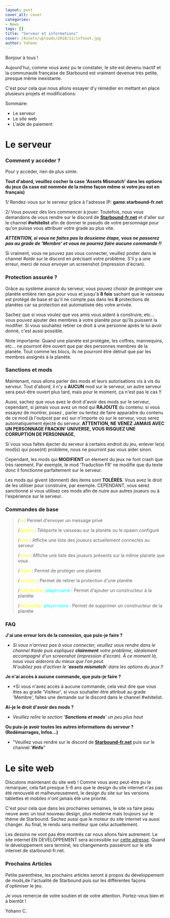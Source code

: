 ```yaml
---
layout: post
cover_alt: cover
categories:
- News
tags: []
title: "Serveur et informations"
cover: /Assets/uploads/2018/11/infoset.jpg
author: Yohann
---
```


Bonjour à tous !

Aujourd'hui, comme vous avez pu le constater, le site est devenu inactif et la communauté française de Starbound
est vraiment devenue très petite, presque même inexistante.

C'est pour cela que nous allons essayer d'y rémédier en mettant en place plusieurs projets et modifications:

Sommaire:
<ul>
    <li>Le serveur</li>
    <li>Le site web</li>
    <li>L'aide de paiement</li>
</ul>

# Le serveur
### Comment y accéder ?

Pour y accéder, rien de plus simle:

**Tout d'abord, veuillez cocher la case 'Assets Mismatch' dans les options du jeux (la case est nommée de la même façon même si votre jeu est en français)**

1/ Rendez-vous sur le serveur grâce à l'adresse IP:  **game.starbound-fr.net**

2/ Vous pouvez dès lors commencer à jouer. Toutefois, nous vous demandons de vous rendre sur le discord de [**Starbound-fr.net**](https://discord.gg/fkfJNBd) et d'aller sur le channel **#whitelist** afin de donner le pseudo de votre personnage pour qu'on puisse vous attribuer votre grade au plus vite.


**<span style="text-decoration:underlined"><em>ATTENTION, si vous ne faites pas la deuxieme étape, vous ne passerez pas au grade de 'Membre' et vous ne pourrez faire aucune commande !!</em></span>**

Si vraiment, vous ne pouvez pas vous connecter, veuillez poster dans le channel *#aide* sur le discord en précisant votre problème. S'il y a une erreur, merci de nous envoyer un screenshot (impression d'écran).

### Protection assurée ?

Grâce au système avancé du serveur, vous pouvez choisir de protéger une planète entière rien que pour vous et jusqu'à **8 fois** sachant que le
vaisseau est protégé de base et qu'il ne compte pas dans les **8** protections de planètes car sa protection est automatisée dès votre arrivée.

Sachez que si vous voulez que vos amis vous aident à construire, etc... vous pouvez ajouter des membres à votre planète pour qu'ils puissent
la modifier. Si vous souhaitez retirer ce droit à une personne après le lui avoir donné, c'est aussi possible.

Note importante: Quand une planète est protégée, les coffres, mannequins, etc... ne pourront être ouvert que par des personnes membres de la planète.
Tout comme les blocs, ils ne pourront être détruit que par les membres assignés à la planète.



### Sanctions et mods

Maintenant, nous allons parler des mods et leurs autorisations vis à vis du serveur. Tout d'abord, il n'y a **AUCUN** mod sur le serveur, un autre serveur sera
peut-être ouvert plus tard, mais pour le moment, ça n'est pas le cas !!

Aussi, sachez que vous avez le droit d'avoir des mods sur le serveur, cependant, si jamais vous avez
un mod qui **RAJOUTE** du contenu: si vous essayez de montrer, posez , parler ou tentez de faire apparaitre du contenu de ce mod (à l'outpost par ex) sur n'importe où sur le serveur, vous serez automatiquement éjecté du serveur. **ATTENTION, NE VENEZ JAMAIS AVEC UN PERSONNAGE FRACKIN' UNIVERSE, VOUS RISQUEZ UNE CORRUPTION DE PERSONNAGE**,

Si vous vous faîtes éjecter du serveur à certains endroit du jeu, enlever le(s) mod(s) qui pose(nt) problème, nous ne pourront pas vous aider sinon.

Cependant, les mods qui **MODIFIENT** un élement du jeux ne font crash que très rarement. Par exemple, le mod 'Traduction FR' ne modifie que du texte donc il fonctionne parfaitement sur le serveur.

Les mods qui givent (donnent) des items sont **TOLÉRÉS**. Vous avez le droit de les utiliser pour construire, par exemple. CEPENDANT, vous serez sanctionné si vous utilisez ces mods afin de nuire aux autres joueurs ou à l'expérience sur le serveur.

### Commandes de base
><p>/<span style="color:yellow">w</span> : Permet d'envoyer un message privé</p>
><p>/<span style="color:yellow">spawn</span> : Téléporte le vaisseau sur la planète ou le spawn configuré</p>
><p>/<span style="color:yellow">who</span>  : Affiche une liste des joueurs actuellement connectés au serveur</p>
><p>/<span style="color:yellow">here</span>  : Affiche une liste des joueurs présents sur la même planète que vous</p>
><p>/<span style="color:yellow">claim</span>  : Permet de protéger une planète</p>
><p>/<span style="color:yellow">unclaim</span>  : Permet de retirer la protection d'une planète</p>
><p>/<span style="color:yellow">add_builder</span> <span style="color:#00FFFF">playername</span> : Permet d'ajouter un constructeur à la planète</p>
><p>/<span style="color:yellow">del_builder</span> <span style="color:#00FFFF">playername</span> : Permet de supprimer un constructeur de la planète</p>

### FAQ

**J'ai une erreur lors de la connexion, que puis-je faire ?**<br/>
- *Si vous n'arrivez pas à vous connecter, veuillez vous rendre dans le channel #aide puis expliquez **clairement** votre problème, idéalement accompagné d'un screenshot (impression d'écran). À ce moment là, nous vous aiderons du mieux que l'on peut.<br/>
N'oubliez pas d'activer le '**assets mismatch**' dans les options du jeux !!*

**Je n'ai accès à aucune commande, que puis-je faire ?**
- *Si vous n'avez accès à aucune commande, cela veut dire que vous êtes au grade 'Visiteur', si vous souhaiter être attribué au grade 'Membre', faîtes une demande sur le discord dans le channel #whitelist.

**Ai-je le droit d'avoir des mods ?**
- *Veuillez relire la section '**Sanctions et mods**' un peu plus haut*

**Ou puis-je avoir toutes les autres informations du serveur ? (Redémarrages, Infos...)**
- "Veuillez vous rendre sur le discord de [**Starbound-fr.net**](https://discord.gg/mREMHzg) puis sur le channel '**#info**"


# Le site web
Discutons maintenant du site web ! Comme vous avez peut-être pu le remarquer, cela fait presque 5-6 ans que le design
du site internet n'as pas été renouvelé et malheureusement, le design du site sur les versions tablettes et mobiles n'ont jamais été une priorité.

C'est pour cela que dans les prochaines semaines, le site va faire peau neuve avec un tout nouveau design, plus moderne mais toujours sur le thème de Starbound. Sachez aussi que le moteur du site internet va aussi changer. Au final, le rendu sera meilleur que celui actuellement.

Les dessins ne vont pas être montrés car nous allons faire autrement. Le site internet EN DEVELOPPEMENT sera accessible sur [cette adresse](game.starbound-fr.net). Quand le développement
sera terminé, les changements passeront sur le site internet de starbound-fr.net.

### Prochains Articles

Petite parenthèse, les prochains articles seront à propos du développement de mods,de l'actualité de Starbound puis sur les différentes façons d'optimiser le jeu.


Je vous remercie de votre soutien et de votre attention.
Portez-vous bien et à bientôt !

Yohann C.

